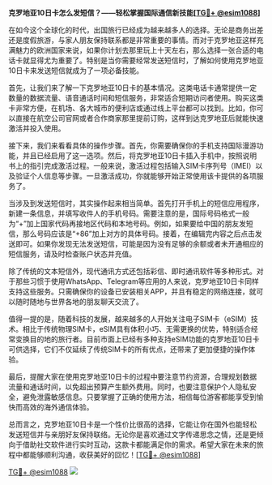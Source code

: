 **克罗地亚10日卡怎么发短信？——轻松掌握国际通信新技能[[TG💪+ @esim1088](https://t.me/s/esim1088)]**

在如今这个全球化的时代，出国旅行已经成为越来越多人的选择。无论是商务出差还是度假旅游，与家人朋友保持联系都是非常重要的事情。而对于克罗地亚这样充满魅力的欧洲国家来说，如果你计划去那里玩上十天左右，那么选择一张合适的电话卡就显得尤为重要了。特别是当你需要经常发送短信时，了解如何使用克罗地亚10日卡来发送短信就成为了一项必备技能。

首先，让我们来了解一下克罗地亚10日卡的基本情况。这类电话卡通常提供一定数量的数据流量、语音通话时间和短信服务，非常适合短期访问者使用。购买这类卡非常方便，在机场、各大城市的便利店或通过线上平台都可以找到。比如，你可以直接在航空公司官网或者合作商家那里提前订购，这样到达克罗地亚后就能快速激活并投入使用。

接下来，我们来看看具体的操作步骤。首先，你需要确保你的手机支持国际漫游功能，并且已经启用了这一选项。然后，将克罗地亚10日卡插入手机中，按照说明书上的指引完成激活过程。一般来说，激活过程包括输入SIM卡序列号（IMEI）以及验证个人信息等步骤。一旦激活成功，你就能够开始正常使用该卡提供的各项服务了。

当涉及到发送短信时，其实操作起来相当简单。首先打开手机上的短信应用程序，新建一条信息，并填写收件人的手机号码。需要注意的是，国际号码格式一般为“+”加上国家代码再接地区代码和本地号码。例如，如果要给中国的朋友发短信，那么号码应该是“+86”加上对方的具体号码。接着，在编辑完内容之后点击发送即可。如果你发现无法发送短信，可能是因为没有足够的余额或者未开通相应的短信服务，请及时检查账户状态并充值。

除了传统的文本短信外，现代通讯方式还包括彩信、即时通讯软件等多种形式。对于那些习惯于使用WhatsApp、Telegram等应用的人来说，克罗地亚10日卡同样支持这些服务。只需确保你的设备已安装相关APP，并且有稳定的网络连接，就可以随时随地与世界各地的朋友聊天交流了。

值得一提的是，随着科技的发展，越来越多的人开始关注电子SIM卡（eSIM）技术。相比于传统物理SIM卡，eSIM具有体积小巧、无需更换的优势，特别适合经常变换目的地的旅行者。目前市面上已经有多种支持eSIM功能的克罗地亚10日卡可供选择，它们不仅延续了传统SIM卡的所有优点，还带来了更加便捷的操作体验。

最后，提醒大家在使用克罗地亚10日卡的过程中要注意节约资源，合理规划数据流量和通话时间，以免超出预算产生额外费用。同时，也要注意保护个人隐私安全，避免泄露敏感信息。只要掌握了正确的使用方法，相信每位游客都能享受到愉快而高效的海外通信体验。

总而言之，克罗地亚10日卡是一个性价比很高的选择，它能让你在国外也能轻松发送短信并与亲朋好友保持联络。无论你是喜欢通过文字传递思念之情，还是更倾向于借助社交软件进行实时互动，这款卡都能满足你的需求。希望大家在未来的旅程中都能够顺利沟通，收获美好的回忆！[[TG💪+ @esim1088](https://t.me/s/esim1088)]

[TG💪+ @esim1088](https://t.me/s/esim1088) ![](https://i.postimg.cc/4NQfJmqS/Snipaste-2025-05-13-00-14-12.png)